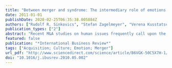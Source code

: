 ```yaml
---
title: "Between merger and syndrome: The intermediary role of emotions in four cross-border M&As"
date: 2011-01-01
publishDate: 2020-02-25T06:35:38.005884Z
authors: ["Rudolf R. Sinkovics", "Stefan Zagelmeyer", "Verena Kusstatscher"]
publication_types: ["2"]
abstract: "Recent M&A studies on human issues frequently call upon the 'merger syndrome' as a typical post-merger phenomenon and a concept used to describe the - usually negative - effects on the attitudes and behaviour of employees in the affected organizations. Interestingly, although mergers and acquisitions are considered highly emotional events, research on the emotional dimension of these events is still rare, especially as far as cross-border activities are concerned. Combining theory-based reasoning and inductive data-interpretation, this paper explores, analyses and discusses the role of emotions in mergers and acquisitions. Drawing on elements provided by cognitive appraisal theory, affective events theory, the literature on the merger syndrome, and qualitative in-depth interviews with employees, this paper introduces an analytical framework for investigating the role of emotions in international mergers and acquisitions. The qualitative analysis of four cross-border M&A cases focuses on the impact of managerial communication and behaviour on employee emotions, behaviour, and performance. In the final section we discuss the implications of the findings for management."
featured: false
publication: "*International Business Review*"
tags: ["Acquisition; Culture; Emotion; Merger"]
url_pdf: "http://www.sciencedirect.com/science/article/B6VGK-50C5X7H-1/2/add4afc7b4eb224b06e3e725961958b3"
doi: "10.1016/j.ibusrev.2010.05.002"
---
```


